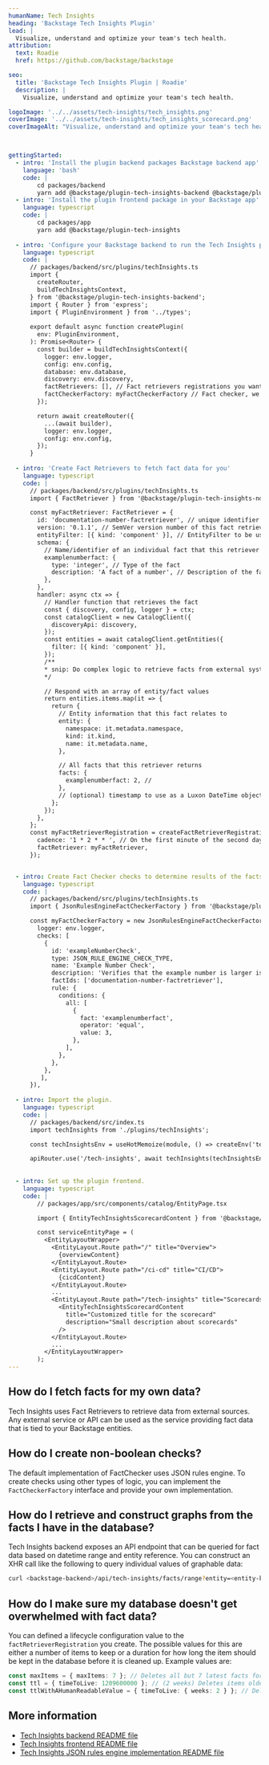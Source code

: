 ```yaml
---
humanName: Tech Insights
heading: 'Backstage Tech Insights Plugin'
lead: |
  Visualize, understand and optimize your team's tech health.
attribution:
  text: Roadie
  href: https://github.com/backstage/backstage

seo:
  title: 'Backstage Tech Insights Plugin | Roadie'
  description: |
    Visualize, understand and optimize your team's tech health.

logoImage: '../../assets/tech-insights/tech_insights.png'
coverImage: '../../assets/tech-insights/tech_insights_scorecard.png'
coverImageAlt: "Visualize, understand and optimize your team's tech health."



gettingStarted:
  - intro: 'Install the plugin backend packages Backstage backend app'
    language: 'bash'
    code: |
        cd packages/backend 
        yarn add @backstage/plugin-tech-insights-backend @backstage/plugin-tech-insights-node
  - intro: 'Install the plugin frontend package in your Backstage app'
    language: typescript
    code: |
        cd packages/app
        yarn add @backstage/plugin-tech-insights
  
  - intro: 'Configure your Backstage backend to run the Tech Insights plugin'
    language: typescript
    code: |
      // packages/backend/src/plugins/techInsights.ts
      import {
        createRouter,
        buildTechInsightsContext,
      } from '@backstage/plugin-tech-insights-backend';
      import { Router } from 'express';
      import { PluginEnvironment } from '../types';
  
      export default async function createPlugin(
        env: PluginEnvironment,
      ): Promise<Router> {
        const builder = buildTechInsightsContext({
          logger: env.logger,
          config: env.config,
          database: env.database,
          discovery: env.discovery,
          factRetrievers: [], // Fact retrievers registrations you want tech insights to use, we'll add these in the next step
          factCheckerFactory: myFactCheckerFactory // Fact checker, we'll add this in the next steps
        });

        return await createRouter({
          ...(await builder),
          logger: env.logger,
          config: env.config,
        });
      }
  
  - intro: 'Create Fact Retrievers to fetch fact data for you'
    language: typescript
    code: |
      // packages/backend/src/plugins/techInsights.ts
      import { FactRetriever } from '@backstage/plugin-tech-insights-node';

      const myFactRetriever: FactRetriever = {
        id: 'documentation-number-factretriever', // unique identifier of the fact retriever
        version: '0.1.1', // SemVer version number of this fact retriever schema. This should be incremented if the implementation changes
        entityFilter: [{ kind: 'component' }], // EntityFilter to be used in the future (creating checks, graphs etc.) to figure out which entities this fact retrieves data for.
        schema: {
          // Name/identifier of an individual fact that this retriever returns
          examplenumberfact: {
            type: 'integer', // Type of the fact
            description: 'A fact of a number', // Description of the fact
          },
        },
        handler: async ctx => {
          // Handler function that retrieves the fact
          const { discovery, config, logger } = ctx;
          const catalogClient = new CatalogClient({
            discoveryApi: discovery,
          });
          const entities = await catalogClient.getEntities({
            filter: [{ kind: 'component' }],
          });
          /**
          * snip: Do complex logic to retrieve facts from external system or calculate fact values
          */

          // Respond with an array of entity/fact values
          return entities.items.map(it => {
            return {
              // Entity information that this fact relates to
              entity: {
                namespace: it.metadata.namespace,
                kind: it.kind,
                name: it.metadata.name,
              },

              // All facts that this retriever returns
              facts: {
                examplenumberfact: 2, //
              },
              // (optional) timestamp to use as a Luxon DateTime object
            };
          });
        },
      };
      const myFactRetrieverRegistration = createFactRetrieverRegistration({
        cadence: '1 * 2 * * ', // On the first minute of the second day of the month
        factRetriever: myFactRetriever,
      });


  - intro: Create Fact Checker checks to determine results of the facts.
    language: typescript
    code: |
      // packages/backend/src/plugins/techInsights.ts
      import { JsonRulesEngineFactCheckerFactory } from '@backstage/plugin-tech-insights-backend-module-jsonfc';

      const myFactCheckerFactory = new JsonRulesEngineFactCheckerFactory({
        logger: env.logger,
        checks: [
          {
            id: 'exampleNumberCheck',
            type: JSON_RULE_ENGINE_CHECK_TYPE,
            name: 'Example Number Check',
            description: 'Verifies that the example number is larger is equal to 3.',
            factIds: ['documentation-number-factretriever'],
            rule: {
              conditions: {
                all: [
                  {
                    fact: 'examplenumberfact',
                    operator: 'equal',
                    value: 3,
                  },
                ],
              },
            },
          },
         ],
      }),
      
  - intro: Import the plugin.
    language: typescript
    code: |
      // packages/backend/src/index.ts
      import techInsights from './plugins/techInsights';

      const techInsightsEnv = useHotMemoize(module, () => createEnv('tech_insights'));

      apiRouter.use('/tech-insights', await techInsights(techInsightsEnv));     
      
      
  - intro: Set up the plugin frontend.
    language: typescript
    code: |
        // packages/app/src/components/catalog/EntityPage.tsx

        import { EntityTechInsightsScorecardContent } from '@backstage/plugin-tech-insights';

        const serviceEntityPage = (
          <EntityLayoutWrapper>
            <EntityLayout.Route path="/" title="Overview">
              {overviewContent}
            </EntityLayout.Route>
            <EntityLayout.Route path="/ci-cd" title="CI/CD">
              {cicdContent}
            </EntityLayout.Route>
            ...
            <EntityLayout.Route path="/tech-insights" title="Scorecards">
              <EntityTechInsightsScorecardContent
                title="Customized title for the scorecard"
                description="Small description about scorecards"
              />
            </EntityLayout.Route>
            ...
          </EntityLayoutWrapper>
        );      
---
```


## How do I fetch facts for my own data?

Tech Insights uses Fact Retrievers to retrieve data from external sources. Any external service or API can be used as the service providing fact data that is tied to your Backstage entities. 

## How do I create non-boolean checks?

The default implementation of FactChecker uses JSON rules engine. To create checks using other types of logic, you can implement the `FactCheckerFactory` interface and provide your own implementation.

## How do I retrieve and construct graphs from the facts I have in the database?

Tech Insights backend exposes an API endpoint that can be queried for fact data based on datetime range and entity reference. You can construct an XHR call like the following to query individual values of graphable data:

```bash
curl <backstage-backend>/api/tech-insights/facts/range?entity=<entity-kind>:<entity-namespace>/<entity-name>?ids[]=documentation-number-factretriever&startDatetime=2021-09-12T06:46:30&endDatetime=2021-10-21T06:46:30
```

## How do I make sure my database doesn't get overwhelmed with fact data?

You can defined a lifecycle configuration value to the `factRetrieverRegistration` you create. The possible values for this are either a number of items to keep or a duration for how long the item should be kept in the database before it is cleaned up. Example values are:
```typescript
const maxItems = { maxItems: 7 }; // Deletes all but 7 latest facts for each id/entity pair
const ttl = { timeToLive: 1209600000 }; // (2 weeks) Deletes items older than 2 weeks
const ttlWithAHumanReadableValue = { timeToLive: { weeks: 2 } }; // Deletes items older than 2 weeks
```


## More information

* [Tech Insights backend README file](https://github.com/backstage/backstage/tree/master/plugins/tech-insights-backend)
* [Tech Insights frontend README file](https://github.com/backstage/backstage/tree/master/plugins/tech-insights)
* [Tech Insights JSON rules engine implementation README file](https://github.com/backstage/backstage/tree/master/plugins/tech-insights-backend-module-jsonfc)
